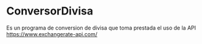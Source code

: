 # ConversorDivisa
Es un programa de conversion de divisa que toma prestada el uso de la API https://www.exchangerate-api.com/ 
